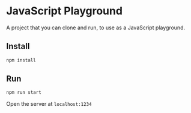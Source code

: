 # JavaScript Playground

A project that you can clone and run, to use as a JavaScript playground.

## Install

```bash
npm install
```

## Run

```bash
npm run start
```

Open the server at `localhost:1234`
